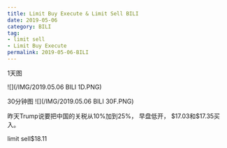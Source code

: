 ```yaml
---
title: Limit Buy Execute & Limit Sell BILI
date: 2019-05-06
category: BILI
tag:
- limit sell
- Limit Buy Execute
permalink: 2019-05-06-BILI
---
```

1天图

![](/IMG/2019.05.06 BILI 1D.PNG)

30分钟图
![](/IMG/2019.05.06 BILI 30F.PNG)

昨天Trump说要把中国的关税从10%加到25%， 早盘低开， $\$$17.03和$\$$17.35买入。

limit sell$\$$18.11

